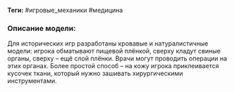 **Теги:** #игровые_механики #медицина
### Описание модели:
Для исторических игр разработаны кровавые и натуралистичные модели: игрока обматывают пищевой плёнкой, сверху кладут свиные органы, сверху – ещё слой плёнки. Врачи могут проводить операции на этих органах. Более простой способ – на кожу игрока приклеивается кусочек ткани, который нужно зашивать хирургическими инструментами.